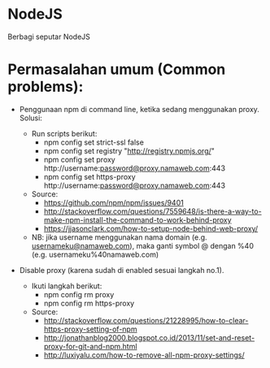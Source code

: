 # NodeJS
Berbagi seputar NodeJS

# Permasalahan umum (Common problems):

- Penggunaan npm di command line, ketika sedang menggunakan proxy.
   Solusi:
   - Run scripts berikut:
     - npm config set strict-ssl false
     - npm config set registry "http://registry.npmjs.org/"
     - npm config set proxy http://username:password@proxy.namaweb.com:443
     - npm config set https-proxy http://username:password@proxy.namaweb.com:443
   - Source: 
      - https://github.com/npm/npm/issues/9401
      - http://stackoverflow.com/questions/7559648/is-there-a-way-to-make-npm-install-the-command-to-work-behind-proxy
      - https://jjasonclark.com/how-to-setup-node-behind-web-proxy/
   - NB: jika username menggunakan nama domain (e.g. usernameku@namaweb.com), maka ganti symbol @ dengan %40 (e.g. usernameku%40namaweb.com)
   
- Disable proxy (karena sudah di enabled sesuai langkah no.1).
   - Ikuti langkah berikut:
     - npm config rm proxy
     - npm config rm https-proxy
   - Source: 
     - http://stackoverflow.com/questions/21228995/how-to-clear-https-proxy-setting-of-npm
     - http://jonathanblog2000.blogspot.co.id/2013/11/set-and-reset-proxy-for-git-and-npm.html
     - http://luxiyalu.com/how-to-remove-all-npm-proxy-settings/
     
